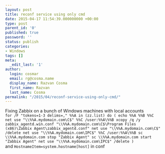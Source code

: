 ```yaml
---
layout: post
title: reconf service using only cmd
date: 2015-04-17 11:54:39.000000000 +00:00
type: post
parent_id: '0'
published: true
password: ''
status: publish
categories:
- Windows
tags: []
meta:
  _edit_last: '1'
author:
  login: cosmar
  email: rg@cosma.name
  display_name: Razvan Cosma
  first_name: Razvan
  last_name: Cosma
permalink: "/2015/04/reconf-service-using-only-cmd/"
---
```

Fixing Zabbix on a bunch of Windows machines with local accounts  
`
for /F "tokens=1-3 delims=," %%A in (zz.list) do (
 echo %%A %%B %%C
 net use "\\%%A.mydomain.com\C$" %%C /user:%%A\%%B
 xcopy /q /y zabbix_agentd.win.conf "\\%%A.mydomain.com\C$\Program Files (x86)\Zabbix Agent\zabbix_agentd.conf"
 net use "\\%%A.mydomain.com\C$" /delete
 net use "\\%%A.mydomain.com\IPC$" %%C /user:%%A\%%B
 sc \\%%A.mydomain.com stop "Zabbix Agent"
 sc \\%%A.mydomain.com start "Zabbix Agent"
 net use "\\%%A.mydomain.com\IPC$" /delete
)
`  
and `HostnameItem=system.hostname[host]` in conf

